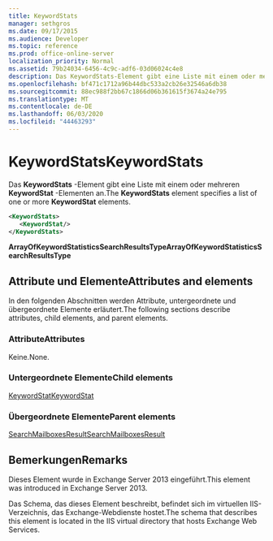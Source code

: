 ```yaml
---
title: KeywordStats
manager: sethgros
ms.date: 09/17/2015
ms.audience: Developer
ms.topic: reference
ms.prod: office-online-server
localization_priority: Normal
ms.assetid: 79b24034-6456-4c9c-adf6-03d06024c4e8
description: Das KeywordStats-Element gibt eine Liste mit einem oder mehreren KeywordStat-Elementen an.
ms.openlocfilehash: bf471c1712a96b44dbc533a2cb26e32546a6db38
ms.sourcegitcommit: 88ec988f2bb67c1866d06b361615f3674a24e795
ms.translationtype: MT
ms.contentlocale: de-DE
ms.lasthandoff: 06/03/2020
ms.locfileid: "44463293"
---
```

# <a name="keywordstats"></a><span data-ttu-id="1a5d8-103">KeywordStats</span><span class="sxs-lookup"><span data-stu-id="1a5d8-103">KeywordStats</span></span>

<span data-ttu-id="1a5d8-104">Das **KeywordStats** -Element gibt eine Liste mit einem oder mehreren **KeywordStat** -Elementen an.</span><span class="sxs-lookup"><span data-stu-id="1a5d8-104">The **KeywordStats** element specifies a list of one or more **KeywordStat** elements.</span></span> 
  
```XML
<KeywordStats>
   <KeywordStat/>
</KeywordStats>
```

 <span data-ttu-id="1a5d8-105">**ArrayOfKeywordStatisticsSearchResultsType**</span><span class="sxs-lookup"><span data-stu-id="1a5d8-105">**ArrayOfKeywordStatisticsSearchResultsType**</span></span>
## <a name="attributes-and-elements"></a><span data-ttu-id="1a5d8-106">Attribute und Elemente</span><span class="sxs-lookup"><span data-stu-id="1a5d8-106">Attributes and elements</span></span>

<span data-ttu-id="1a5d8-107">In den folgenden Abschnitten werden Attribute, untergeordnete und übergeordnete Elemente erläutert.</span><span class="sxs-lookup"><span data-stu-id="1a5d8-107">The following sections describe attributes, child elements, and parent elements.</span></span>
  
### <a name="attributes"></a><span data-ttu-id="1a5d8-108">Attribute</span><span class="sxs-lookup"><span data-stu-id="1a5d8-108">Attributes</span></span>

<span data-ttu-id="1a5d8-109">Keine.</span><span class="sxs-lookup"><span data-stu-id="1a5d8-109">None.</span></span>
  
### <a name="child-elements"></a><span data-ttu-id="1a5d8-110">Untergeordnete Elemente</span><span class="sxs-lookup"><span data-stu-id="1a5d8-110">Child elements</span></span>

[<span data-ttu-id="1a5d8-111">KeywordStat</span><span class="sxs-lookup"><span data-stu-id="1a5d8-111">KeywordStat</span></span>](keywordstat.md)
  
### <a name="parent-elements"></a><span data-ttu-id="1a5d8-112">Übergeordnete Elemente</span><span class="sxs-lookup"><span data-stu-id="1a5d8-112">Parent elements</span></span>

[<span data-ttu-id="1a5d8-113">SearchMailboxesResult</span><span class="sxs-lookup"><span data-stu-id="1a5d8-113">SearchMailboxesResult</span></span>](searchmailboxesresult.md)
  
## <a name="remarks"></a><span data-ttu-id="1a5d8-114">Bemerkungen</span><span class="sxs-lookup"><span data-stu-id="1a5d8-114">Remarks</span></span>

<span data-ttu-id="1a5d8-115">Dieses Element wurde in Exchange Server 2013 eingeführt.</span><span class="sxs-lookup"><span data-stu-id="1a5d8-115">This element was introduced in Exchange Server 2013.</span></span>
  
<span data-ttu-id="1a5d8-116">Das Schema, das dieses Element beschreibt, befindet sich im virtuellen IIS-Verzeichnis, das Exchange-Webdienste hostet.</span><span class="sxs-lookup"><span data-stu-id="1a5d8-116">The schema that describes this element is located in the IIS virtual directory that hosts Exchange Web Services.</span></span>
  

